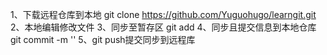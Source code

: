 1、下载远程仓库到本地
  git clone https://github.com/Yuguohugo/learngit.git
2、本地编辑修改文件
3、同步至暂存区 git add 
4、同步且提交信息到本地仓库
    git commit -m ''
5、git push提交同步到远程库
